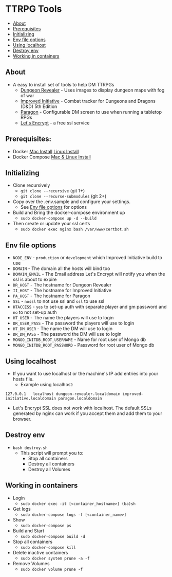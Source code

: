 TTRPG Tools
=================

  * [About](https://github.com/wushin/ttrpg-tools#about)
  * [Prerequisites](https://github.com/wushin/ttrpg-tools#prerequisites)
  * [Initializing](https://github.com/wushin/ttrpg-tools#initializing)
  * [Env file options](https://github.com/wushin/ttrpg-tools#env-file-options)
  * [Using localhost](https://github.com/wushin/ttrpg-tools#using-localhost)
  * [Destroy env](https://github.com/wushin/ttrpg-tools#destroy-env)
  * [Working in containers](https://github.com/wushin/ttrpg-tools#working-in-containers)

## About
* A easy to install set of tools to help DM TTRPGs
  * [Dungeon Revealer](https://github.com/dungeon-revealer/dungeon-revealer) - Uses images to display dungeon maps with fog of war
  * [Improved Initiative](https://github.com/cynicaloptimist/improved-initiative) - Combat tracker for Dungeons and Dragons (D&D) 5th Edition
  * [Paragon](https://github.com/cynicaloptimist/paragon) - Configurable DM screen to use when running a tabletop RPGs
  * [Let's Encrypt](https://letsencrypt.org/) - a free ssl service

## Prerequisites:
* Docker [Mac Install](https://docs.docker.com/docker-for-mac/install/) [Linux Install](https://docs.docker.com/engine/install/#server)
* Docker Compose [Mac & Linux Install](https://docs.docker.com/compose/install/)

## Initializing
* Clone recursively
  * `git clone --recursive` (git 1+)
  * `git clone --recurse-submodules` (git 2+)
* Copy over the .env.sample and configure your settings.
  * See [Env file options](https://github.com/wushin/ttrpg-tools#env-file-options) for options
* Build and Bring the docker-compose environment up
  * `sudo docker-compose up -d --build`
* Then create or update your ssl certs
  * `sudo docker exec nginx bash /var/www/certbot.sh`

## Env file options
* `NODE_ENV` - `production` or `development` which Improved Initiative build to use
* `DOMAIN` - The domain all the hosts will bind too
* `DOMAIN_EMAIL` - The Email address Let's Encrypt will notify you when the ssl is about to expire
* `DR_HOST` - The hostname for Dungeon Revealer
* `II_HOST` - The hostname for Improved Initiative
* `PA_HOST` - The hostname for Paragon
* `SSL` - `nossl` to not use ssl and `ssl` to use ssl
* `HTACCESS` - `yes` to set-up auth with separate player and gm password and `no` to not set-up auth
* `HT_USER` - The name the players will use to login
* `DR_USER_PASS` - The password the players will use to login
* `HT_DM_USER` - The name the DM will use to login
* `DR_DM_PASS` - The password the DM will use to login
* `MONGO_INITDB_ROOT_USERNAME` - Name for root user of Mongo db
* `MONGO_INITDB_ROOT_PASSWORD` - Password for root user of Mongo db

## Using localhost
* If you want to use localhost or the machine's IP add entries into your hosts file. 
  * Example using localhost:
```
127.0.0.1	localhost dungeon-revealer.localdomain improved-initiative.localdomain paragon.localdomain
```

* Let's Encrypt SSL does not work with localhost. The default SSLs generated by nginx can work if you accept them and add them to your browser.

## Destroy env
* `bash destroy.sh`
  * This script will prompt you to:
    * Stop all containers
    * Destroy all containers
    * Destroy all Volumes

## Working in containers
* Login
  * `sudo docker exec -it [<container_hostname>] (ba)sh`
* Get logs
  * `sudo docker-compose logs -f [<container_name>]`
* Show
  * `sudo docker-compose ps`
* Build and Start
  * `sudo docker-compose build -d`
* Stop all containers
  * `sudo docker-compose kill`
* Delete inactive containers
  * `sudo docker system prune -a -f`
* Remove Volumes
  * `sudo docker volume prune -f`
